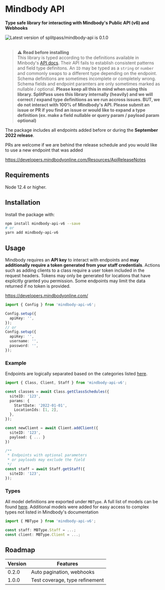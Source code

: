 <div>
    <h1>Mindbody API</h1>
    <p><b>Type safe library for interacting with Mindbody's Public API (v6) and Webhooks</b></p>
    <img src="https://img.shields.io/badge/latest-0.1.0-black?style=flat-square" alt="Latest version of splitpass/mindbody-api is 0.1.0">
</div>
<br />

> :warning: **Read before installing**\
> This library is typed according to the definitions available in Minbody's [API docs](https://developers.mindbodyonline.com/PublicDocumentation/V6#endpoints). Their API fails to establish consistent patterns and field type definitons. An `ID` may be typed as a `string` or `number` and commonly swaps to a different type depending on the endpoint. Schema definitions are sometimes incomplete or completely wrong. Schema fields and endpoint paramters are only sometimes marked as nullable / optional. **Please keep all this in mind when using this library. SplitPass uses this library internally (heavily) and we will correct / expand type definitions as we run accross issues. BUT, we do not interact with 100% of Mindbody's API. Please submit an issue or PR if you find an issue or would like to expand a type definition (ex. make a field nullable or query param / payload param optional)**

The package includes all endpoints added before or during the **September 2022 release**.

PRs are welcome if we are behind the release schedule and you would like to use a new endpoint that was added

https://developers.mindbodyonline.com/Resources/ApiReleaseNotes

## Requirements

Node 12.4 or higher.

## Installation

Install the package with:

```sh
npm install mindbody-api-v6 --save
# or
yarn add mindbody-api-v6
```

## Usage

Mindbody requires an **API key** to interact with endpoints and **may additionally
require a token generated from your staff credentials**.
Actions such as adding clients to a class require a user token
included in the request headers. Tokens may only be generated for locations
that have explicitly granted you permission. Some endpoints may limit the
data returned if no token is provided.

https://developers.mindbodyonline.com/

```ts
import { Config } from 'mindbody-api-v6';

Config.setup({
  apiKey: '',
});
// or
Config.setup({
  apiKey: '',
  username: '',
  password: '',
});
```

### Example

Endpoints are logically separated based on the categories listed [here](https://developers.mindbodyonline.com/PublicDocumentation/V6#endpoints).

```ts
import { Class, Client, Staff } from 'mindbody-api-v6';

const classes = await Class.getClassSchedules({
  siteID: '123',
  params: {
    StartDate: '2022-01-01',
    LocationIds: [1, 2],
  },
});

const newClient = await Client.addClient({
  siteID: '123',
  payload: { ... }
})

/**
 * Endpoints with optional parameters
 * or payloads may exclude the field
 */
const staff = await Staff.getStaff({
  siteID: '123',
});
```

### Types

All model definitions are exported under `MBType`. A full list of models can be found [here](https://developers.mindbodyonline.com/PublicDocumentation/V6#shared-resources). Additional models were added for easy access to complex types not listed in Mindbody's documentation

```ts
import { MBType } from 'mindbody-api-v6';

const staff: MBType.Staff = ...;
const client: MBType.Client = ...;
```

## Roadmap

| Version | Features                       |
| ------- | ------------------------------ |
| 0.2.0   | Auto pagination, webhooks      |
| 1.0.0   | Test coverage, type refinement |
